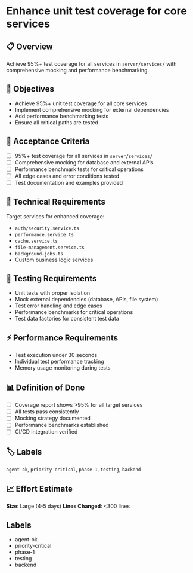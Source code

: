 # Enhance unit test coverage for core services

## 📋 Overview

Achieve 95%+ test coverage for all services in `server/services/` with
comprehensive mocking and performance benchmarking.

## 🎯 Objectives

- Achieve 95%+ unit test coverage for all core services
- Implement comprehensive mocking for external dependencies
- Add performance benchmarking tests
- Ensure all critical paths are tested

## 📝 Acceptance Criteria

- [ ] 95%+ test coverage for all services in `server/services/`
- [ ] Comprehensive mocking for database and external APIs
- [ ] Performance benchmark tests for critical operations
- [ ] All edge cases and error conditions tested
- [ ] Test documentation and examples provided

## 🔧 Technical Requirements

Target services for enhanced coverage:

- `auth/security.service.ts`
- `performance.service.ts`
- `cache.service.ts`
- `file-management.service.ts`
- `background-jobs.ts`
- Custom business logic services

## 🧪 Testing Requirements

- Unit tests with proper isolation
- Mock external dependencies (database, APIs, file system)
- Test error handling and edge cases
- Performance benchmarks for critical operations
- Test data factories for consistent test data

## ⚡ Performance Requirements

- Test execution under 30 seconds
- Individual test performance tracking
- Memory usage monitoring during tests

## 📊 Definition of Done

- [ ] Coverage report shows >95% for all target services
- [ ] All tests pass consistently
- [ ] Mocking strategy documented
- [ ] Performance benchmarks established
- [ ] CI/CD integration verified

## 🏷️ Labels

`agent-ok`, `priority-critical`, `phase-1`, `testing`, `backend`

## 📈 Effort Estimate

**Size**: Large (4-5 days) **Lines Changed**: <300 lines

## Labels

- agent-ok
- priority-critical
- phase-1
- testing
- backend
